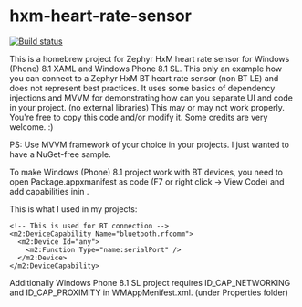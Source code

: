 hxm-heart-rate-sensor
=====================

[![Build status](https://ci.appveyor.com/api/projects/status/dilqdt61co0euf2k/branch/master?svg=true)](https://ci.appveyor.com/project/jernejk/hxm-heart-rate-sensor/branch/master)

This is a homebrew project for Zephyr HxM heart rate sensor for Windows (Phone) 8.1 XAML and Windows Phone 8.1 SL.
This only an example how you can connect to a Zephyr HxM BT heart rate sensor (non BT LE) and does not represent best practices.
It uses some basics of dependency injections and MVVM for demonstrating how can you separate UI and code in your project. (no external libraries)
This may or may not work properly. You're free to copy this code and/or modify it. Some credits are very welcome. :)

PS: Use MVVM framework of your choice in your projects. I just wanted to have a NuGet-free sample.

To make Windows (Phone) 8.1 project work with BT devices, you need to open Package.appxmanifest as code (F7 or right click -> View Code) and add capabilities inin <Capabilities>.

This is what I used in my projects:
  <Capabilities>
    <Capability Name="internetClientServer" />

    <!-- This is used for BT connection -->
    <m2:DeviceCapability Name="bluetooth.rfcomm">
      <m2:Device Id="any">
        <m2:Function Type="name:serialPort" />
      </m2:Device>
    </m2:DeviceCapability>
  </Capabilities>

  Additionally Windows Phone 8.1 SL project requires ID_CAP_NETWORKING and ID_CAP_PROXIMITY in WMAppMenifest.xml. (under Properties folder)

